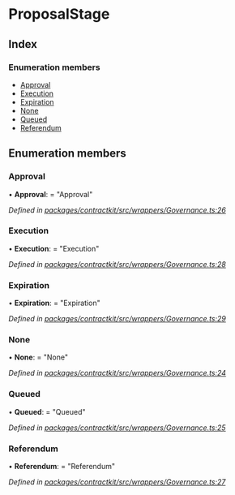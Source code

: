 # ProposalStage

## Index

### Enumeration members

* [Approval](../enums/_wrappers_governance_.proposalstage.md#approval)
* [Execution](../enums/_wrappers_governance_.proposalstage.md#execution)
* [Expiration](../enums/_wrappers_governance_.proposalstage.md#expiration)
* [None](../enums/_wrappers_governance_.proposalstage.md#none)
* [Queued](../enums/_wrappers_governance_.proposalstage.md#queued)
* [Referendum](../enums/_wrappers_governance_.proposalstage.md#referendum)

## Enumeration members

### Approval

• **Approval**: = "Approval"

_Defined in_ [_packages/contractkit/src/wrappers/Governance.ts:26_](https://github.com/celo-org/celo-monorepo/blob/master/packages/contractkit/src/wrappers/Governance.ts#L26)

### Execution

• **Execution**: = "Execution"

_Defined in_ [_packages/contractkit/src/wrappers/Governance.ts:28_](https://github.com/celo-org/celo-monorepo/blob/master/packages/contractkit/src/wrappers/Governance.ts#L28)

### Expiration

• **Expiration**: = "Expiration"

_Defined in_ [_packages/contractkit/src/wrappers/Governance.ts:29_](https://github.com/celo-org/celo-monorepo/blob/master/packages/contractkit/src/wrappers/Governance.ts#L29)

### None

• **None**: = "None"

_Defined in_ [_packages/contractkit/src/wrappers/Governance.ts:24_](https://github.com/celo-org/celo-monorepo/blob/master/packages/contractkit/src/wrappers/Governance.ts#L24)

### Queued

• **Queued**: = "Queued"

_Defined in_ [_packages/contractkit/src/wrappers/Governance.ts:25_](https://github.com/celo-org/celo-monorepo/blob/master/packages/contractkit/src/wrappers/Governance.ts#L25)

### Referendum

• **Referendum**: = "Referendum"

_Defined in_ [_packages/contractkit/src/wrappers/Governance.ts:27_](https://github.com/celo-org/celo-monorepo/blob/master/packages/contractkit/src/wrappers/Governance.ts#L27)

